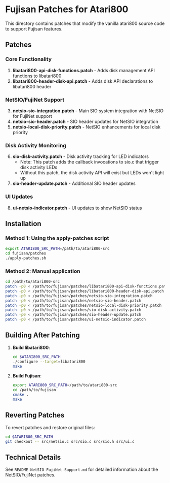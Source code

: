 # Fujisan Patches for Atari800

This directory contains patches that modify the vanilla atari800 source code to support Fujisan features.

## Patches

### Core Functionality
1. **libatari800-api-disk-functions.patch** - Adds disk management API functions to libatari800
2. **libatari800-header-disk-api.patch** - Adds disk API declarations to libatari800 header

### NetSIO/FujiNet Support
3. **netsio-sio-integration.patch** - Main SIO system integration with NetSIO for FujiNet support
4. **netsio-sio-header.patch** - SIO header updates for NetSIO integration  
5. **netsio-local-disk-priority.patch** - NetSIO enhancements for local disk priority

### Disk Activity Monitoring
6. **sio-disk-activity.patch** - Disk activity tracking for LED indicators
   - Note: This patch adds the callback invocations to sio.c that trigger disk activity LEDs
   - Without this patch, the disk activity API will exist but LEDs won't light up
7. **sio-header-update.patch** - Additional SIO header updates

### UI Updates
8. **ui-netsio-indicator.patch** - UI updates to show NetSIO status

## Installation

### Method 1: Using the apply-patches script

```bash
export ATARI800_SRC_PATH=/path/to/atari800-src
cd fujisan/patches
./apply-patches.sh
```

### Method 2: Manual application

```bash
cd /path/to/atari800-src
patch -p0 < /path/to/fujisan/patches/libatari800-api-disk-functions.patch
patch -p0 < /path/to/fujisan/patches/libatari800-header-disk-api.patch
patch -p0 < /path/to/fujisan/patches/netsio-sio-integration.patch
patch -p0 < /path/to/fujisan/patches/netsio-sio-header.patch
patch -p0 < /path/to/fujisan/patches/netsio-local-disk-priority.patch
patch -p0 < /path/to/fujisan/patches/sio-disk-activity.patch
patch -p0 < /path/to/fujisan/patches/sio-header-update.patch
patch -p0 < /path/to/fujisan/patches/ui-netsio-indicator.patch
```

## Building After Patching

1. **Build libatari800**:
   ```bash
   cd $ATARI800_SRC_PATH
   ./configure --target=libatari800
   make
   ```

2. **Build Fujisan**:
   ```bash
   export ATARI800_SRC_PATH=/path/to/atari800-src
   cd /path/to/fujisan
   cmake .
   make
   ```

## Reverting Patches

To revert patches and restore original files:

```bash
cd $ATARI800_SRC_PATH
git checkout -- src/netsio.c src/sio.c src/sio.h src/ui.c
```

## Technical Details

See `README-NetSIO-FujiNet-Support.md` for detailed information about the NetSIO/FujiNet patches.